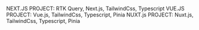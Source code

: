 NEXT.JS PROJECT: RTK Query, Next.js, TailwindCss, Typescript
VUE.JS PROJECT: Vue.js, TailwindCss, Typescript, Pinia
NUXT.js PROJECT: Nuxt.js, TailwindCss, Typescript, Pinia
